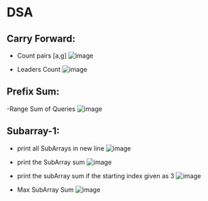 # DSA

Carry Forward:
---------------
- Count pairs [a,g]
![image](https://github.com/KotaYamini/DSA/assets/48117959/29f23159-2557-49af-8f7f-d6fa2b1fdda7)

- Leaders Count
![image](https://github.com/KotaYamini/DSA/assets/48117959/1aec69ea-3196-41a4-b5ba-f11eb1dfaa14)

Prefix Sum:
------------
-Range Sum of Queries
![image](https://github.com/KotaYamini/DSA/assets/48117959/34ebc328-5453-41a7-b970-07131910bd67)



Subarray-1:
------------
- print all SubArrays in new line 
![image](https://github.com/KotaYamini/DSA/assets/48117959/faf84f9f-cd59-49b2-867e-6e7cbfb10cfa)

- print the SubArray sum
![image](https://github.com/KotaYamini/DSA/assets/48117959/801bec38-0d5e-4de6-ad2c-639349f72222)

- print the subArray sum if the starting index given as 3
![image](https://github.com/KotaYamini/DSA/assets/48117959/a681e70e-2fc3-488e-8655-b217ca91f51c)

- Max SubArray Sum
![image](https://github.com/KotaYamini/DSA/assets/48117959/f6af87cd-4727-44c2-9169-cb518ab466a3)

